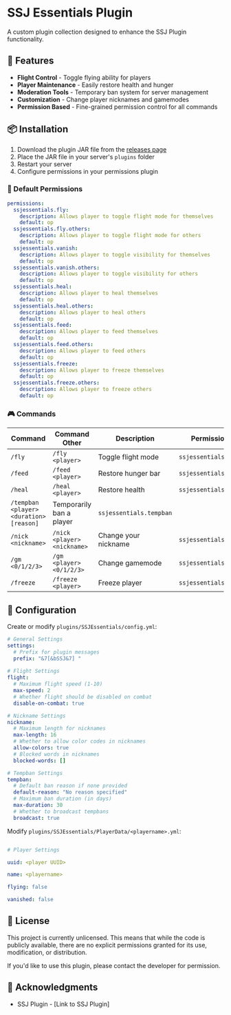 # SSJ Essentials Plugin

A custom plugin collection designed to enhance the SSJ Plugin functionality.

## 🚀 Features

- **Flight Control** - Toggle flying ability for players
- **Player Maintenance** - Easily restore health and hunger
- **Moderation Tools** - Temporary ban system for server management
- **Customization** - Change player nicknames and gamemodes
- **Permission Based** - Fine-grained permission control for all commands

## 📦 Installation

1. Download the plugin JAR file from the [releases page](link-to-releases)
2. Place the JAR file in your server's `plugins` folder
3. Restart your server
4. Configure permissions in your permissions plugin

### 📝 Default Permissions

```yaml
permissions:
  ssjessentials.fly:
    description: Allows player to toggle flight mode for themselves
    default: op
  ssjessentials.fly.others:
    description: Allows player to toggle flight mode for others
    default: op
  ssjessentials.vanish:
    description: Allows player to toggle visibility for themselves
    default: op
  ssjessentials.vanish.others:
    description: Allows player to toggle visibility for others
    default: op
  ssjessentials.heal:
    description: Allows player to heal themselves
    default: op
  ssjessentials.heal.others:
    description: Allows player to heal others
    default: op
  ssjessentials.feed:
    description: Allows player to feed themselves
    default: op
  ssjessentials.feed.others:
    description: Allows player to feed others
    default: op
  ssjessentials.freeze:
    description: Allows player to freeze themselves
    default: op
  ssjessentials.freeze.others:
    description: Allows player to freeze others
    default: op
```

### 🎮 Commands

| Command | Command Other | Description | Permission One | Permission Two | Permission Three |
|---------|-------------|------------|------------|------------|------------|
| `/fly` | `/fly <player>` | Toggle flight mode | `ssjessentials.fly` | `ssjessentials.fly.others` |
| `/feed` | `/feed <player>` | Restore hunger bar | `ssjessentials.feed` | `ssjessentials.feed.others` |
| `/heal` | `/heal <player>` | Restore health | `ssjessentials.heal` | `ssjessentials.heal.others` |
| `/tempban <player> <duration> [reason]` | Temporarily ban a player | `ssjessentials.tempban` |
| `/nick <nickname>` | `/nick <player> <nickname>` | Change your nickname | `ssjessentials.nick` | `ssjessentials.nick.others` |
| `/gm <0/1/2/3>` | `/gm <player> <0/1/2/3>` | Change gamemode | `ssjessentials.gamemode` | `ssjessentials.gamemode.others` |
| `/freeze` | `/freeze <player>` | Freeze player | `ssjessentials.freeze`| `ssjessentials.freeze.others` |

## 🔧 Configuration
Create or modify `plugins/SSJEssentials/config.yml`:

```yaml
# General Settings
settings:
  # Prefix for plugin messages
  prefix: "&7[&bSSJ&7] "
  
# Flight Settings
flight:
  # Maximum flight speed (1-10)
  max-speed: 2
  # Whether flight should be disabled on combat
  disable-on-combat: true

# Nickname Settings
nickname:
  # Maximum length for nicknames
  max-length: 16
  # Whether to allow color codes in nicknames
  allow-colors: true
  # Blocked words in nicknames
  blocked-words: []

# Tempban Settings
tempban:
  # Default ban reason if none provided
  default-reason: "No reason specified"
  # Maximum ban duration (in days)
  max-duration: 30
  # Whether to broadcast tempbans
  broadcast: true
```

Modify `plugins/SSJEssentials/PlayerData/<playername>.yml`:

```yaml

# Player Settings

uuid: <player UUID>

name: <playername>

flying: false

vanished: false

```

## 📝 License

This project is currently unlicensed. This means that while the code is publicly available, there are no explicit permissions granted for its use, modification, or distribution. 

If you'd like to use this plugin, please contact the developer for permission.

## 🙏 Acknowledgments

- SSJ Plugin - [Link to SSJ Plugin]
